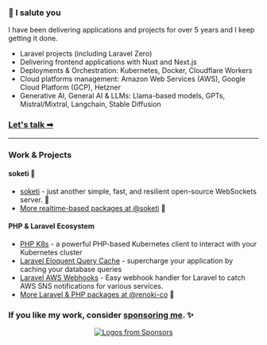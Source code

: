 ### 👋 I salute you

I have been delivering applications and projects for over 5 years and I keep getting it done.

- Laravel projects (including Laravel Zero)
- Delivering frontend applications with Nuxt and Next.js
- Deployments & Orchestration: Kubernetes, Docker, Cloudflare Workers
- Cloud platforms management: Amazon Web Services (AWS), Google Cloud Platform (GCP), Hetzner
- Generative AI, General AI & LLMs: Llama-based models, GPTs, Mistral/Mixtral, Langchain, Stable Diffusion

### **[Let's talk ➡](https://cal.renoki.org/alexr-laravel-php-ai-cloudflare)**

<hr>

### Work & Projects

#### soketi 📡

- [soketi](https://github.com/soketi/soketi) - just another simple, fast, and resilient open-source WebSockets server. 📣
- [More realtime-based packages at @soketi](https://github.com/soketi) 📡

#### PHP & Laravel Ecosystem

- [PHP K8s](https://github.com/renoki-co/php-k8s) - a powerful PHP-based Kubernetes client to interact with your Kubernetes cluster
- [Laravel Eloquent Query Cache](https://github.com/renoki-co/laravel-eloquent-query-cache) - supercharge your application by caching your database queries
- [Laravel AWS Webhooks](https://github.com/renoki-co/laravel-aws-webhooks) - Easy webhook handler for Laravel to catch AWS SNS notifications for various services.
- [More Laravel & PHP packages at @renoki-co](https://github.com/renoki-co) 🚀

### **If you like my work, consider [sponsoring me](https://github.com/sponsors/rennokki). ✨**

<p align="center">
  <a href="https://github.com/sponsors/rennokki">
    <img src='https://cdn.jsdelivr.net/gh/rennokki/sponsorkit-assets@main/assets/sponsors.svg' alt="Logos from Sponsors" />
  </a>
</p>
